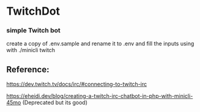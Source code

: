 # TwitchDot

### simple Twitch bot

create a copy of .env.sample and rename it to .env and fill the inputs
using with ./minicli twitch

## Reference:
https://dev.twitch.tv/docs/irc/#connecting-to-twitch-irc

https://eheidi.dev/blog/creating-a-twitch-irc-chatbot-in-php-with-minicli-45mo (Deprecated but its good)
